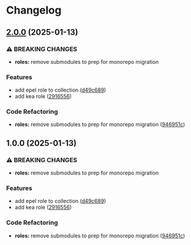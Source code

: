 # Changelog

## [2.0.0](https://github.com/syaghoubi00/ansible-collection-homelab/compare/v1.0.0...v2.0.0) (2025-01-13)


### ⚠ BREAKING CHANGES

* **roles:** remove submodules to prep for monorepo migration

### Features

* add epel role to collection ([d49c689](https://github.com/syaghoubi00/ansible-collection-homelab/commit/d49c689ae747d5ea214002ec2cf8d9bf037cc463))
* add kea role ([2916556](https://github.com/syaghoubi00/ansible-collection-homelab/commit/2916556c14edb998e1f8bd477d45ec984785dde5))


### Code Refactoring

* **roles:** remove submodules to prep for monorepo migration ([946951c](https://github.com/syaghoubi00/ansible-collection-homelab/commit/946951c685646de6df3ca5233b73fd8ad65156f6))

## 1.0.0 (2025-01-13)


### ⚠ BREAKING CHANGES

* **roles:** remove submodules to prep for monorepo migration

### Features

* add epel role to collection ([d49c689](https://github.com/syaghoubi00/ansible-collection-homelab/commit/d49c689ae747d5ea214002ec2cf8d9bf037cc463))
* add kea role ([2916556](https://github.com/syaghoubi00/ansible-collection-homelab/commit/2916556c14edb998e1f8bd477d45ec984785dde5))


### Code Refactoring

* **roles:** remove submodules to prep for monorepo migration ([946951c](https://github.com/syaghoubi00/ansible-collection-homelab/commit/946951c685646de6df3ca5233b73fd8ad65156f6))
